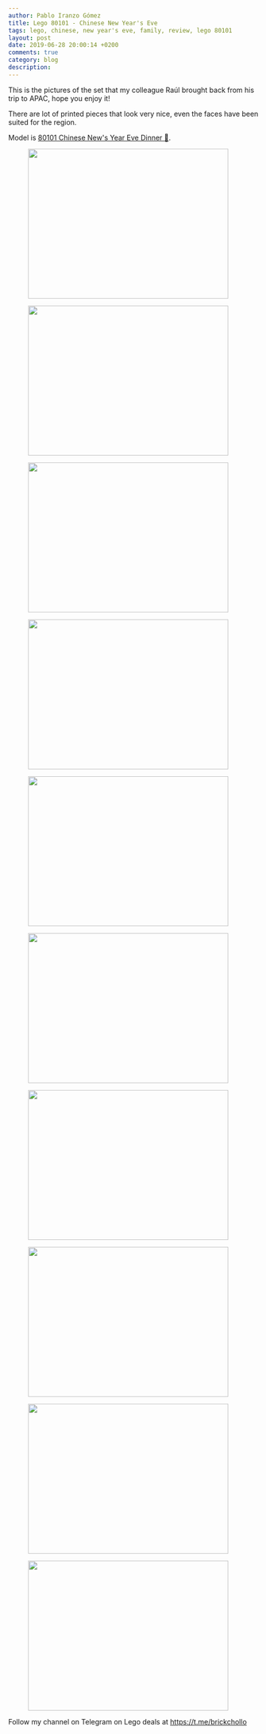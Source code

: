 ```yaml
---
author: Pablo Iranzo Gómez
title: Lego 80101 - Chinese New Year's Eve
tags: lego, chinese, new year's eve, family, review, lego 80101
layout: post
date: 2019-06-28 20:00:14 +0200
comments: true
category: blog
description:
---
```


This is the pictures of the set that my colleague Raúl brought back from his trip to APAC, hope you enjoy it!

There are lot of printed pieces that look very nice, even the faces have been suited for the region.

Model is [80101 Chinese New's Year Eve Dinner 🛒](https://www.amazon.es/dp/B07KRFLDLN?tag=redken-21).

<div class="elegant-gallery" itemscope itemtype="http://schema.org/ImageGallery">
 <figure itemprop="associatedMedia" itemscope itemtype="http://schema.org/ImageObject">
        <a href="https://i.imgur.com/xIIP1ER.jpg.jpg" itemprop="contentUrl" data-size="4032x3024">
            <img src="https://i.imgur.com/xIIP1ER.jpg" width="403" height="302" itemprop="thumbnail" alt="" />
        </a>
        <figcaption itemprop="caption description"></figcaption>
    </figure>
 <figure itemprop="associatedMedia" itemscope itemtype="http://schema.org/ImageObject">
        <a href="https://i.imgur.com/BjgRRlC.jpg.jpg" itemprop="contentUrl" data-size="4032x3024">
            <img src="https://i.imgur.com/BjgRRlC.jpg" width="403" height="302" itemprop="thumbnail" alt="" />
        </a>
        <figcaption itemprop="caption description"></figcaption>
    </figure>
 <figure itemprop="associatedMedia" itemscope itemtype="http://schema.org/ImageObject">
        <a href="https://i.imgur.com/Gmx6LsM.jpg.jpg" itemprop="contentUrl" data-size="4032x3024">
            <img src="https://i.imgur.com/Gmx6LsM.jpg" width="403" height="302" itemprop="thumbnail" alt="" />
        </a>
        <figcaption itemprop="caption description"></figcaption>
    </figure>
 <figure itemprop="associatedMedia" itemscope itemtype="http://schema.org/ImageObject">
        <a href="https://i.imgur.com/zn9Y7tO.jpg.jpg" itemprop="contentUrl" data-size="4032x3024">
            <img src="https://i.imgur.com/zn9Y7tO.jpg" width="403" height="302" itemprop="thumbnail" alt="" />
        </a>
        <figcaption itemprop="caption description"></figcaption>
    </figure>
 <figure itemprop="associatedMedia" itemscope itemtype="http://schema.org/ImageObject">
        <a href="https://i.imgur.com/XkDeqSU.jpg.jpg" itemprop="contentUrl" data-size="4032x3024">
            <img src="https://i.imgur.com/XkDeqSU.jpg" width="403" height="302" itemprop="thumbnail" alt="" />
        </a>
        <figcaption itemprop="caption description"></figcaption>
    </figure>
 <figure itemprop="associatedMedia" itemscope itemtype="http://schema.org/ImageObject">
        <a href="https://i.imgur.com/wLlgJmj.jpg.jpg" itemprop="contentUrl" data-size="4032x3024">
            <img src="https://i.imgur.com/wLlgJmj.jpg" width="403" height="302" itemprop="thumbnail" alt="" />
        </a>
        <figcaption itemprop="caption description"></figcaption>
    </figure>
 <figure itemprop="associatedMedia" itemscope itemtype="http://schema.org/ImageObject">
        <a href="https://i.imgur.com/kFHfF5s.jpg.jpg" itemprop="contentUrl" data-size="4032x3024">
            <img src="https://i.imgur.com/kFHfF5s.jpg" width="403" height="302" itemprop="thumbnail" alt="" />
        </a>
        <figcaption itemprop="caption description"></figcaption>
    </figure>
 <figure itemprop="associatedMedia" itemscope itemtype="http://schema.org/ImageObject">
        <a href="https://i.imgur.com/mgpsRrT.jpg.jpg" itemprop="contentUrl" data-size="4032x3024">
            <img src="https://i.imgur.com/mgpsRrT.jpg" width="403" height="302" itemprop="thumbnail" alt="" />
        </a>
        <figcaption itemprop="caption description"></figcaption>
    </figure>
 <figure itemprop="associatedMedia" itemscope itemtype="http://schema.org/ImageObject">
        <a href="https://i.imgur.com/BSoWyVV.jpg.jpg" itemprop="contentUrl" data-size="4032x3024">
            <img src="https://i.imgur.com/BSoWyVV.jpg" width="403" height="302" itemprop="thumbnail" alt="" />
        </a>
        <figcaption itemprop="caption description"></figcaption>
    </figure>
 <figure itemprop="associatedMedia" itemscope itemtype="http://schema.org/ImageObject">
        <a href="https://i.imgur.com/0GDUcbW.jpg.jpg" itemprop="contentUrl" data-size="4032x3024">
            <img src="https://i.imgur.com/0GDUcbW.jpg" width="403" height="302" itemprop="thumbnail" alt="" />
        </a>
        <figcaption itemprop="caption description"></figcaption>
    </figure>
 </div>


Follow my channel on Telegram on Lego deals at <https://t.me/brickchollo>
